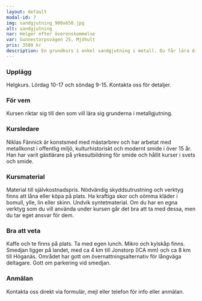 ```yaml
---
layout: default
modal-id: 7
img: sandgjutning_900x650.jpg
alt: sandgjutning
nar: Helger efter överenskommelse
var: Gunnestorpsvägen 25, Mjöhult
pris: 3500 kr
description: En grundkurs i enkel sandgjutning i metall. Du får lära dig grundläggande teknik för att kunna börja med gjutning som hobby. Vi packar gjutflaskor, smälter metall och gjuter små föremål. Aluminium och mässing i första hand.
---
```


### Upplägg

Helgkurs. Lördag 10-17 och söndag 9-15. Kontakta oss för detaljer.

### För vem

Kursen riktar sig till den som vill lära sig grunderna i metallgjutning. 

### Kursledare

Niklas Fännick är konstsmed med mästarbrev och har arbetat med metallkonst i offentlig miljö, kulturhistoriskt och modernt smide i över 15 år. Han har varit gästlärare på yrkesutbildning för smide och hållit kurser i svets och smide.

### Kursmaterial

Material till självkostnadspris. Nödvändig skyddsutrustning och verktyg finns att låna eller köpa på plats. Ha kraftiga skor och oömma kläder i bomull, ylle, lin eller skinn. Undvik syntetmaterial.
Om du har en egna verktyg som du vill använda under kursen går det bra att ta med dessa, men du tar eget ansvar för dem.

### Bra att veta

Kaffe och te finns på plats. Ta med egen lunch. Mikro och kylskåp finns. Smedjan ligger på landet, med ca 4 km till Jonstorp (ICA mm) och ca 8 km till Höganäs. Området har gott om övernattningsalternativ för långväga deltagare. Gott om parkering vid smedjan.

### Anmälan

Kontakta oss direkt via formulär, mejl eller telefon för info eller anmälan.
